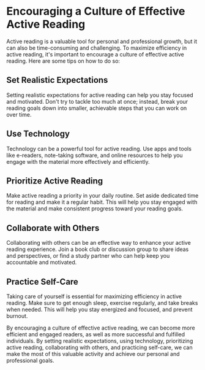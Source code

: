 Encouraging a Culture of Effective Active Reading
=====================================================================================================

Active reading is a valuable tool for personal and professional growth, but it can also be time-consuming and challenging. To maximize efficiency in active reading, it's important to encourage a culture of effective active reading. Here are some tips on how to do so:

Set Realistic Expectations
--------------------------

Setting realistic expectations for active reading can help you stay focused and motivated. Don't try to tackle too much at once; instead, break your reading goals down into smaller, achievable steps that you can work on over time.

Use Technology
--------------

Technology can be a powerful tool for active reading. Use apps and tools like e-readers, note-taking software, and online resources to help you engage with the material more effectively and efficiently.

Prioritize Active Reading
-------------------------

Make active reading a priority in your daily routine. Set aside dedicated time for reading and make it a regular habit. This will help you stay engaged with the material and make consistent progress toward your reading goals.

Collaborate with Others
-----------------------

Collaborating with others can be an effective way to enhance your active reading experience. Join a book club or discussion group to share ideas and perspectives, or find a study partner who can help keep you accountable and motivated.

Practice Self-Care
------------------

Taking care of yourself is essential for maximizing efficiency in active reading. Make sure to get enough sleep, exercise regularly, and take breaks when needed. This will help you stay energized and focused, and prevent burnout.

By encouraging a culture of effective active reading, we can become more efficient and engaged readers, as well as more successful and fulfilled individuals. By setting realistic expectations, using technology, prioritizing active reading, collaborating with others, and practicing self-care, we can make the most of this valuable activity and achieve our personal and professional goals.


